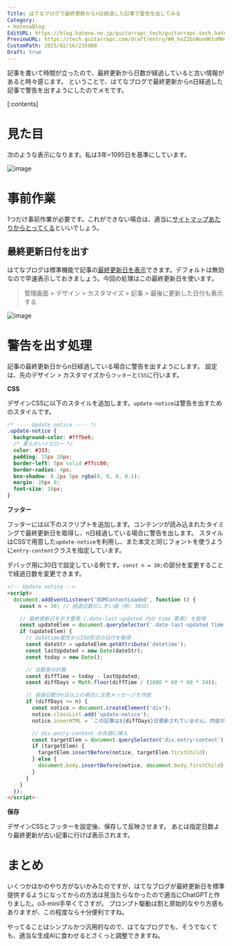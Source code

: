 ```yaml
---
Title: はてなブログで最終更新からn日経過した記事で警告を出してみる
Category:
- HatenaBlog
EditURL: https://blog.hatena.ne.jp/guitarrapc_tech/guitarrapc-tech.hatenablog.com/atom/entry/6802418398329710206
PreviewURL: https://tech.guitarrapc.com/draft/entry/WN_hoZ2bsWon9KtuMH45ejAUznQ
CustomPath: 2025/02/16/235900
Draft: true
---
```


記事を書いて時間が立ったので、最終更新から日数が経過していると古い情報があると時々感じます。
ということで、はてなブログで最終更新からn日経過した記事で警告を出すようにしたのでメモです。

[:contents]

# 見た目

次のような表示になります。私は3年=1095日を基準にしています。

![image](https://github.com/user-attachments/assets/6c4abd85-f423-4646-8f95-1d4b6a4447c1)

# 事前作業

1つだけ事前作業が必要です。これができない場合は、適当に[サイトマップあたりからとってくる](https://memo.furyutei.com/entry/20200818/1597698222)といいでしょう。

## 最終更新日付を出す

はてなブログは標準機能で記事の[最終更新日を表示](https://help.hatenablog.com/entry/entry/last-updated)できます。デフォルトは無効なので早速表示しておきましょう。今回の処理はこの最終更新日を使います。

> 管理画面 > デザイン > カスタマイズ > 記事 > 最後に更新した日付も表示する

![image](https://github.com/user-attachments/assets/d20fc311-797f-40a5-b21a-a2438ed72548)

# 警告を出す処理

記事の最終更新日からn日経過している場合に警告を出すようにします。
設定は、先のデザイン > カスタマイズから`フッター`と`CSS`に行います。

**CSS**

デザインCSSに以下のスタイルを追加します。`update-notice`は警告を出すためのスタイルです。

```css
/* ---- Update notice ---- */
.update-notice {
  background-color: #fffbe6;
  /* 柔らかいイエロー */
  color: #333;
  padding: 15px 20px;
  border-left: 5px solid #ffcc00;
  border-radius: 4px;
  box-shadow: 0 2px 5px rgba(0, 0, 0, 0.1);
  margin: 20px 0;
  font-size: 16px;
}
```

**フッター**

フッターには以下のスクリプトを追加します。コンテンツが読み込まれたタイミングで最終更新日を取得し、n日経過している場合に警告を出します。
スタイルはCSSで用意した`update-notice`を利用し、また本文と同じフォントを使うように`entry-content`クラスを指定しています。

デバッグ用に30日で設定している例です。`const n = 30;`の部分を変更することで経過日数を変更できます。

```html
<!-- Update notice -->
<script>
  document.addEventListener('DOMContentLoaded', function () {
    const n = 30; // 経過日数のしきい値（例: 30日）

    // 最終更新日を示す要素 (.date-last-updated 内の time 要素) を取得
    const updateElem = document.querySelector('.date-last-updated time');
    if (updateElem) {
      // datetime属性からISO形式の日付を取得
      const dateStr = updateElem.getAttribute('datetime');
      const lastUpdated = new Date(dateStr);
      const today = new Date();

      // 日数差の計算
      const diffTime = today - lastUpdated;
      const diffDays = Math.floor(diffTime / (1000 * 60 * 60 * 24));

      // 経過日数がn日以上の場合に注意メッセージを作成
      if (diffDays >= n) {
        const notice = document.createElement('div');
        notice.classList.add('update-notice');
        notice.innerHTML = `この記事は${diffDays}日更新されていません。内容が最新でない可能性があります。`;

        // div.entry-content の先頭に挿入
        const targetElem = document.querySelector('div.entry-content');
        if (targetElem) {
          targetElem.insertBefore(notice, targetElem.firstChild);
        } else {
          document.body.insertBefore(notice, document.body.firstChild);
        }
      }
    }
  });
</script>
```

**保存**

デザインCSSとフッターを設定後、保存して反映させます。
あとは指定日数より最終更新が古い記事に行けば表示されます。

# まとめ

いくつかほかのやり方がないかみたのですが、はてなブログが最終更新日を標準提供するようになってからの方法は見当たらなかったので適当にChatGPTと作りました。o3-mini手早くてさすが。
プロンプト駆動は割と原始的なやり方感もありますが、この程度なら十分便利ですね。

やってることはシンプルかつ汎用的なので、はてなブログでも、そうでなくても、適当な生成AIに食わせるとさくっと調整できますね。
